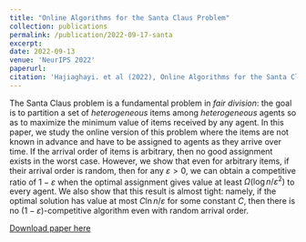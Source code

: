 ```yaml
---
title: "Online Algorithms for the Santa Claus Problem"
collection: publications
permalink: /publication/2022-09-17-santa
excerpt: 
date: 2022-09-13
venue: 'NeurIPS 2022'
paperurl: 
citation: 'Hajiaghayi. et al (2022), Online Algorithms for the Santa Claus Problem (NeurIPS 2022)'
---
```


The Santa Claus problem is a fundamental problem in *fair division*: the goal is to partition a set of *heterogeneous* items among *heterogeneous* agents so as to maximize the minimum value of items received by any agent. In this paper, we study the online version of this problem where the items are not known in advance and have to be assigned to agents as they arrive over time. If the arrival order of items is arbitrary, then no good assignment exists in the worst case. However, we show that even for arbitrary items, if their arrival order is random, then for any $\varepsilon > 0$, we can obtain a competitive ratio of $1-\varepsilon$ when the optimal assignment gives value at least $\Omega(\log n / \varepsilon^2)$ to every agent. We also show that this result is almost tight: namely, if the optimal solution has value at most $C \ln n / \varepsilon$ for some constant $C$, then there is no $(1-\varepsilon)$-competitive algorithm even with random arrival order.

[Download paper here](https://arxiv.org/abs/2210.07333)
